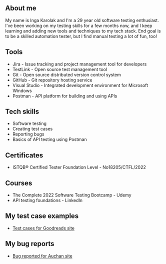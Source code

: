 ## About me

My name is Inga Karolak and I'm a 29 year old software testing enthusiast. I've been working on my testing skills for a few months now, and I keep learning and adding new tools and techniques to my tech stack. End goal is to be a skilled automation tester, but I find manual testing a lot of fun, too!

## Tools

- Jira - Issue tracking and project management tool for developers
- TestLink - Open source test management tool
- Git - Open source distributed version control system
- GitHub - Git repository hosting service
- Visual Studio - Integrated development environment for Microsoft Windows
- Postman - API platform for building and using APIs

## Tech skills

- Software testing
- Creating test cases
- Reporting bugs
- Basics of API testing using Postman

## Certificates

- ISTQB® Certified Tester Foundation Level - No18205/CTFL/2022

## Courses

- The Complete 2022 Software Testing Bootcamp - Udemy
- API testing foundations - LinkedIn

## My test case examples

- [Test cases for Goodreads site](https://drive.google.com/file/d/1XcAOmFDP4ZkcMa_AYMVqEGePXywk54M-/view?usp=sharing)

## My bug reports

- [Bug reported for Auchan site](https://docs.google.com/document/d/1T-anfHA1p-MJ0Y04YzSl6yTk8Kfl-cgDcOSlko4xVAg/edit?usp=sharing)
